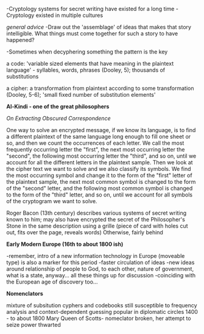 -Cryptology systems for secret writing have existed for a long time
-Cryptology existed in multiple cultures


*general advice*
-Draw out the 'assemblage' of ideas that makes that story intelligible. What things must come together for such a story to have happened?



-Sometimes when decyphering something the pattern is the key

a code: 'variable sized elements that have meaning in the plaintext language' - syllables, words, phrases (Dooley, 5); thousands of substitutions

a cipher: a transformation from plaintext according to some transformation (Dooley, 5-6); 'small fixed number of substitution elements'


**Al-Kindi - one of the great philosophers**

*On Extracting Obscured Correspondence*

One way to solve an encrypted message, if we know its language, is to find a different plaintext of the same language long enough to fill one sheet or so, and then we count the occurrences of each letter. We call the most frequently occurring letter the "first", the next most occurring letter the "second", the following most occurring letter the "third", and so on, until we account for all the different letters in the plaintext sample. Then we look at the cipher text we want to solve and we also classify its symbols. We find the most occurring symbol and change it to the form of the "first" letter of the plaintext sample, the next most common symbol is changed to the form of the "second" letter, and the following most common symbol is changed to the form of the "third" letter, and so on, until we account for all symbols of the cryptogram we want to solve.


Roger Bacon (13th century) describes various systems of secret writing known to him; may also have encrypted the secret of the Philosopher's Stone in the same description using a grille (piece of card with holes cut out, fits over the page, reveals words)
Otherwise, fairly behind

**Early Modern Europe (16th to about 1800 ish)**

-remember, intro of a new information technology in Europe (moveable type) is also a marker for this period
-faster circulation of ideas
-new ideas around relationship of people to God, to each other, nature of government, what is a state, anyway... all these things up for discussion
-coinciding with the European age of discovery too...

**Nomenclators**

mixture of subsitution cyphers and codebooks
still susceptible to frequency analysis and context-dependent guessing
popular in diplomatic circles 1400 - to about 1800
Mary Queen of Scotts- nomeclator broken, her attempt to seize power thwarted